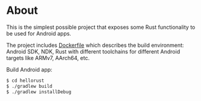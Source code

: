 # About

This is the simplest possible project that exposes some Rust functionality
to be used for Android apps.

The project includes [Dockerfile](./Dockerfile) which describes the build
environment: Android SDK, NDK, Rust with different toolchains for different
Android targets like ARMv7, AArch64, etc.

Build Android app:
```bash
$ cd hellorust
$ ./gradlew build
$ ./gradlew installDebug
```
